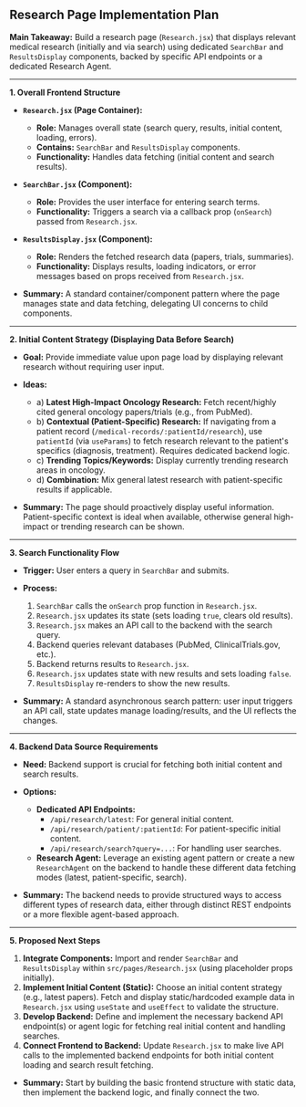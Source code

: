 ## Research Page Implementation Plan

 **Main Takeaway:** Build a research page (`Research.jsx`) that displays relevant medical research (initially and via search) using dedicated `SearchBar` and `ResultsDisplay` components, backed by specific API endpoints or a dedicated Research Agent.

 ---

 **1. Overall Frontend Structure**

 *   **`Research.jsx` (Page Container):**
     *   **Role:** Manages overall state (search query, results, initial content, loading, errors).
     *   **Contains:** `SearchBar` and `ResultsDisplay` components.
     *   **Functionality:** Handles data fetching (initial content and search results).
 *   **`SearchBar.jsx` (Component):**
     *   **Role:** Provides the user interface for entering search terms.
     *   **Functionality:** Triggers a search via a callback prop (`onSearch`) passed from `Research.jsx`.
 *   **`ResultsDisplay.jsx` (Component):**
     *   **Role:** Renders the fetched research data (papers, trials, summaries).
     *   **Functionality:** Displays results, loading indicators, or error messages based on props received from `Research.jsx`.

 *   **Summary:** A standard container/component pattern where the page manages state and data fetching, delegating UI concerns to child components.

 ---

 **2. Initial Content Strategy (Displaying Data Before Search)**

 *   **Goal:** Provide immediate value upon page load by displaying relevant research without requiring user input.
 *   **Ideas:**
     *   a) **Latest High-Impact Oncology Research:** Fetch recent/highly cited general oncology papers/trials (e.g., from PubMed).
     *   b) **Contextual (Patient-Specific) Research:** If navigating from a patient record (`/medical-records/:patientId/research`), use `patientId` (via `useParams`) to fetch research relevant to the patient's specifics (diagnosis, treatment). Requires dedicated backend logic.
     *   c) **Trending Topics/Keywords:** Display currently trending research areas in oncology.
     *   d) **Combination:** Mix general latest research with patient-specific results if applicable.

 *   **Summary:** The page should proactively display useful information. Patient-specific context is ideal when available, otherwise general high-impact or trending research can be shown.

 ---

 **3. Search Functionality Flow**

 *   **Trigger:** User enters a query in `SearchBar` and submits.
 *   **Process:**
     1.  `SearchBar` calls the `onSearch` prop function in `Research.jsx`.
     2.  `Research.jsx` updates its state (sets loading `true`, clears old results).
     3.  `Research.jsx` makes an API call to the backend with the search query.
     4.  Backend queries relevant databases (PubMed, ClinicalTrials.gov, etc.).
     5.  Backend returns results to `Research.jsx`.
     6.  `Research.jsx` updates state with new results and sets loading `false`.
     7.  `ResultsDisplay` re-renders to show the new results.

 *   **Summary:** A standard asynchronous search pattern: user input triggers an API call, state updates manage loading/results, and the UI reflects the changes.

 ---

 **4. Backend Data Source Requirements**

 *   **Need:** Backend support is crucial for fetching both initial content and search results.
 *   **Options:**
     *   **Dedicated API Endpoints:**
         *   `/api/research/latest`: For general initial content.
         *   `/api/research/patient/:patientId`: For patient-specific initial content.
         *   `/api/research/search?query=...`: For handling user searches.
     *   **Research Agent:** Leverage an existing agent pattern or create a new `ResearchAgent` on the backend to handle these different data fetching modes (latest, patient-specific, search).

 *   **Summary:** The backend needs to provide structured ways to access different types of research data, either through distinct REST endpoints or a more flexible agent-based approach.

 ---

 **5. Proposed Next Steps**

 1.  **Integrate Components:** Import and render `SearchBar` and `ResultsDisplay` within `src/pages/Research.jsx` (using placeholder props initially).
 2.  **Implement Initial Content (Static):** Choose an initial content strategy (e.g., latest papers). Fetch and display static/hardcoded example data in `Research.jsx` using `useState` and `useEffect` to validate the structure.
 3.  **Develop Backend:** Define and implement the necessary backend API endpoint(s) or agent logic for fetching real initial content and handling searches.
 4.  **Connect Frontend to Backend:** Update `Research.jsx` to make live API calls to the implemented backend endpoints for both initial content loading and search result fetching.

 *   **Summary:** Start by building the basic frontend structure with static data, then implement the backend logic, and finally connect the two.
